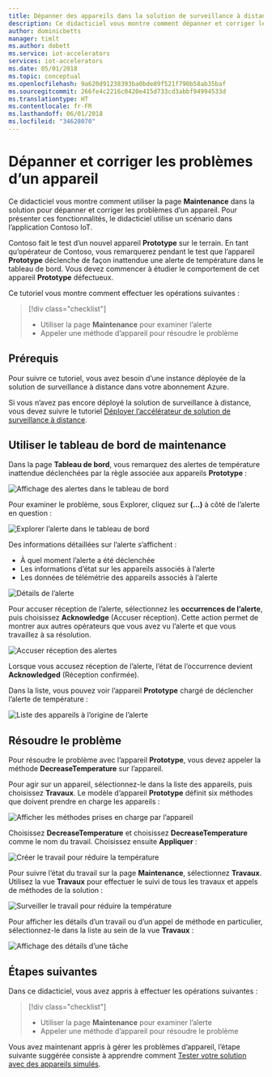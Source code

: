 ```yaml
---
title: Dépanner des appareils dans la solution de surveillance à distance - Azure | Microsoft Docs
description: Ce didacticiel vous montre comment dépanner et corriger les problèmes d’appareils dans la solution de surveillance à distance.
author: dominicbetts
manager: timlt
ms.author: dobett
ms.service: iot-accelerators
services: iot-accelerators
ms.date: 05/01/2018
ms.topic: conceptual
ms.openlocfilehash: 9a620d91238393ba0bde89f521f790b58ab35baf
ms.sourcegitcommit: 266fe4c2216c0420e415d733cd3abbf94994533d
ms.translationtype: HT
ms.contentlocale: fr-FR
ms.lasthandoff: 06/01/2018
ms.locfileid: "34628070"
---
```

# <a name="troubleshoot-and-remediate-device-issues"></a>Dépanner et corriger les problèmes d’un appareil

Ce didacticiel vous montre comment utiliser la page **Maintenance** dans la solution pour dépanner et corriger les problèmes d’un appareil. Pour présenter ces fonctionnalités, le didacticiel utilise un scénario dans l’application Contoso IoT.

Contoso fait le test d’un nouvel appareil **Prototype** sur le terrain. En tant qu’opérateur de Contoso, vous remarquerez pendant le test que l’appareil **Prototype** déclenche de façon inattendue une alerte de température dans le tableau de bord. Vous devez commencer à étudier le comportement de cet appareil **Prototype** défectueux.

Ce tutoriel vous montre comment effectuer les opérations suivantes :

>[!div class="checklist"]
> * Utiliser la page **Maintenance** pour examiner l’alerte
> * Appeler une méthode d’appareil pour résoudre le problème

## <a name="prerequisites"></a>Prérequis

Pour suivre ce tutoriel, vous avez besoin d’une instance déployée de la solution de surveillance à distance dans votre abonnement Azure.

Si vous n’avez pas encore déployé la solution de surveillance à distance, vous devez suivre le tutoriel [Déployer l’accélérateur de solution de surveillance à distance](iot-accelerators-remote-monitoring-deploy.md).

## <a name="use-the-maintenance-dashboard"></a>Utiliser le tableau de bord de maintenance

Dans la page **Tableau de bord**, vous remarquez des alertes de température inattendue déclenchées par la règle associée aux appareils **Prototype** :

![Affichage des alertes dans le tableau de bord](./media/iot-accelerators-remote-monitoring-maintain/dashboardalarm.png)

Pour examiner le problème, sous Explorer, cliquez sur **(...)** à côté de l’alerte en question :

![Explorer l’alerte dans le tableau de bord](./media/iot-accelerators-remote-monitoring-maintain/dashboardexplorealarm.png)

Des informations détaillées sur l’alerte s’affichent :

* À quel moment l’alerte a été déclenchée
* Les informations d’état sur les appareils associés à l’alerte
* Les données de télémétrie des appareils associés à l’alerte

![Détails de l’alerte](./media/iot-accelerators-remote-monitoring-maintain/maintenancealarmdetail.png)

Pour accuser réception de l’alerte, sélectionnez les **occurrences de l’alerte**, puis choisissez **Acknowledge** (Accuser réception). Cette action permet de montrer aux autres opérateurs que vous avez vu l’alerte et que vous travaillez à sa résolution.

![Accuser réception des alertes](./media/iot-accelerators-remote-monitoring-maintain/maintenanceacknowledge.png)

Lorsque vous accusez réception de l’alerte, l’état de l’occurrence devient **Acknowledged** (Réception confirmée).

Dans la liste, vous pouvez voir l’appareil **Prototype** chargé de déclencher l’alerte de température :

![Liste des appareils à l’origine de l’alerte](./media/iot-accelerators-remote-monitoring-maintain/maintenanceresponsibledevice.png)

## <a name="remediate-the-issue"></a>Résoudre le problème

Pour résoudre le problème avec l’appareil **Prototype**, vous devez appeler la méthode **DecreaseTemperature** sur l’appareil.

Pour agir sur un appareil, sélectionnez-le dans la liste des appareils, puis choisissez **Travaux**. Le modèle d’appareil **Prototype** définit six méthodes que doivent prendre en charge les appareils :

![Afficher les méthodes prises en charge par l’appareil](./media/iot-accelerators-remote-monitoring-maintain/maintenancemethods.png)

Choisissez **DecreaseTemperature** et choisissez **DecreaseTemperature** comme le nom du travail. Choisissez ensuite **Appliquer** :

![Créer le travail pour réduire la température](./media/iot-accelerators-remote-monitoring-maintain/maintenancecreatejob.png)

Pour suivre l’état du travail sur la page **Maintenance**, sélectionnez **Travaux**. Utilisez la vue **Travaux** pour effectuer le suivi de tous les travaux et appels de méthodes de la solution :

![Surveiller le travail pour réduire la température](./media/iot-accelerators-remote-monitoring-maintain/maintenancerunningjob.png)

Pour afficher les détails d’un travail ou d’un appel de méthode en particulier, sélectionnez-le dans la liste au sein de la vue **Travaux** :

![Affichage des détails d’une tâche](./media/iot-accelerators-remote-monitoring-maintain/maintenancejobdetail.png)

## <a name="next-steps"></a>Étapes suivantes

Dans ce didacticiel, vous avez appris à effectuer les opérations suivantes :

<!-- Repeat task list from intro -->
>[!div class="checklist"]
> * Utiliser la page **Maintenance** pour examiner l’alerte
> * Appeler une méthode d’appareil pour résoudre le problème

Vous avez maintenant appris à gérer les problèmes d’appareil, l’étape suivante suggérée consiste à apprendre comment [Tester votre solution avec des appareils simulés](iot-accelerators-remote-monitoring-test.md).

<!-- Next tutorials in the sequence -->